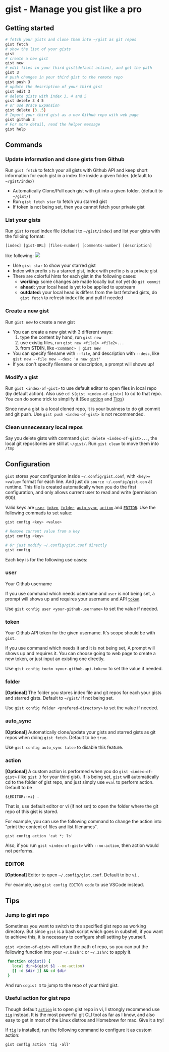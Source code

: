 # gist - Manage you gist like a pro
## Getting started
```bash
# fetch your gists and clone them into ~/gist as git repos
gist fetch
# show the list of your gists
gist
# create a new gist
gist new
# edit files in your third gist(default action), and get the path
gist 3
# push changes in your third gist to the remote repo
gist push 3
# update the description of your third gist
gist edit 3
# delete gists with index 3, 4 and 5
gist delete 3 4 5
# or use Brace Expansion
gist delete {3..5}
# Import your third gist as a new Github repo with web page
gist github 3
# For more detail, read the helper message
gist help
```
## Commands
### Update information and clone gists from Github
Run `gist fetch` to fetch your all gists with Github API and keep short information for each gist in a index file inside a given folder. (default to `~/gist/index`)
- Automatically Clone/Pull each gist with git into a given folder. (default to `~/gist/`)
- Run `gist fetch star` to fetch you starred gist
- If token is not being set, then you cannot fetch your private gist

### List your gists
Run `gist` to read index file (default to `~/gist/index`) and list your gists with the folloing format:
``` 
[index] [gist-URL] [files-number] [comments-number] [description]
```
like following:
![](https://i.imgur.com/CP6ZL2G.png)

- Use `gist star` to show your starred gist
- Index with prefix `s` is a starred gist, index with prefix `p` is a private gist
- There are colorful hints for each gist in the following cases:
    - **working:** some changes are made locally but not yet do `git commit`
    - **ahead:** your local head is yet to be applied to upstream
    - **outdated:** your local head is differs from the last fetched gists, do `gist fetch` to refresh index file and pull if needed
    
### Create a new gist
Run `gist new` to create a new gist
- You can create a new gist with 3 different ways:
    1. type the content by hand, run `gist new`
    2. use existig files, run `gist new <file1> <file2>...`
    3. from STDIN, like `<command> | gist new`
- You can specify filename with `--file`, and description with `--desc`, like `gist new --file new --desc 'a new gist'`
- If you don't specify filename or description, a prompt will shows up!

### Modify a gist
Run `gist <index-of-gist>` to use default editor to open files in local repo (by default action). Also use `cd $(gist <index-of-gist>)` to cd to that repo. You can do some trick to simplify it.(See [action](#action) and [Tips](#Tips))

Since now a gist is a local cloned repo, it is your business to do git commit and git push. Use `gist push <index-of-gist>` is not recommended.

### Clean unnecessary local repos
Say you delete gists with command `gist delete <index-of-gist>...`, the local git repositories are still at `~/gist/`. Run `gist clean` to move them into `/tmp`
    
## Configuration
`gist` stores your configuraion inside `~/.config/gist.conf`, with `<key>=<value>` format for each line. And just do `source ~/.config/gist.con` at runtime. This file is created automatically when you do the first configuration, and only allows current user to read and write (permission 600).

Valid keys are [`user`](#user), [`token`](#token), [`folder`](#folder), [`auto_sync`](#auto_sync), [`action`](#action) and [`EDITOR`](#EDITOR). Use the following commads to set value:
``` bash
gist config <key> <value>

# Remove current value from a key
gist config <key>

# Or just modify ~/.config/gist.conf directly
gist config
```
Each key is for the following use cases:

### user
Your Github username

If you use command which needs username and `user` is not being set, a prompt will shows up and requires your username and API [`token`](#token). 

Use `gist config user <your-github-username>` to set the value if needed.

### token
Your Github API token for the given username. It's scope should be with `gist`.

If you use command which needs it and it is not being set, A prompt will shows up and requires it. You can choose going to web page to create a new token, or just input an existing one directly.

Use `gist config toekn <your-github-api-token>` to set the value if needed.

### folder 
**[Optional]** The folder you stores index file and git repos for each your gists and starred gists. Default to `~/gist/` if not being set.

Use `gist config folder <prefered-directory>` to set the value if needed.

### auto_sync
**[Optional]** Automatically clone/update your gists and starred gists as git repos when doing `gist fetch`. Default to be `true`.

Use `gist config auto_sync false` to disable this feature.

### action
**[Optional]** A custom action is performed when you do `gist <index-of-gist>` (like `gist 3` for your third gist). If is being set, `gist` will automatically cd to the folder of gist repo, and just simply use `eval` to perform action.  Default to be 
```
${EDITOR:-vi} .
```
That is, use default editor or vi (if not set) to open the folder where the git repo of this gist is stored.

For example, you can use the following command to change the action into "print the content of files and list filenames".
```
gist config action 'cat *; ls'
```

Also, if you run `gist <index-of-gist>` with `--no-action`, then action would not performs.

### EDITOR
**[Optional]** Editor to open `~/.config/gist.conf`. Default to be `vi` . 

For example, use `gist config EDITOR code` to use VSCode instead.

## Tips
### Jump to gist repo
Sometimes you want to switch to the specified gist repo as working directory.
But since `gist` is a bash script which goes in subshell, if you want to achieve this, it is necessary to configure shell setting by yourself. 

`gist <index-of-gist>` will return the path of repo, so you can put the following function into your `~/.bashrc` or `~/.zshrc` to apply it.
```bash
 function cdgist() {
   local dir=$(gist $1 --no-action)
   [[ -d $dir ]] && cd $dir
 }
 ```
 And run `cdgist 3` to jump to the repo of your third gist.
 
### Useful action for gist repo
Though default [`action`](#action) is to open gist repo in vi, I strongly recommend use [`tig`](https://github.com/jonas/tig) instead. It is the most powerful git CLI tool as far as I know, and also easy to get in most of the Linux distros and Homebrew for mac. Give it a try!

If [`tig`](https://github.com/jonas/tig) is installed, run the following command to configure it as custom action:

```
gist config action 'tig -all'
```
